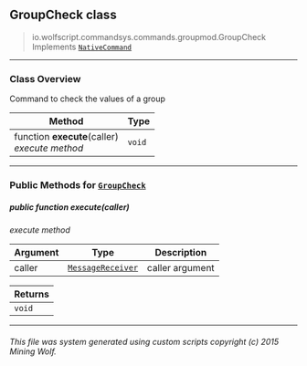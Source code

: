 ## GroupCheck __class__

>io.wolfscript.commandsys.commands.groupmod.GroupCheck
>Implements [`NativeCommand`](..\..\NativeCommand.md)

---

### Class Overview

Command to check the values of a group

Method | Type   
--- | :--- 
 function __execute__(caller) <br> _execute method_ | `void`



---


### Public Methods for [`GroupCheck`](GroupCheck.md)

##### <a id='execute'></a>public  function __execute__(caller)

_execute method_

Argument | Type | Description  
--- | --- | --- 
caller | [`MessageReceiver`](..\..\..\chat\MessageReceiver.md) | caller argument

Returns | 
--- | 
`void` |


---


###### This file was system generated using custom scripts copyright (c) 2015 Mining Wolf.
	

